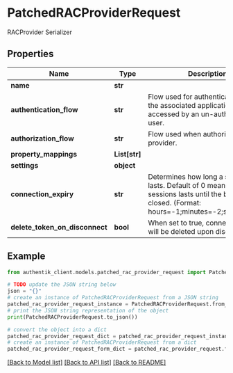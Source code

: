 # PatchedRACProviderRequest

RACProvider Serializer

## Properties

Name | Type | Description | Notes
------------ | ------------- | ------------- | -------------
**name** | **str** |  | [optional] 
**authentication_flow** | **str** | Flow used for authentication when the associated application is accessed by an un-authenticated user. | [optional] 
**authorization_flow** | **str** | Flow used when authorizing this provider. | [optional] 
**property_mappings** | **List[str]** |  | [optional] 
**settings** | **object** |  | [optional] 
**connection_expiry** | **str** | Determines how long a session lasts. Default of 0 means that the sessions lasts until the browser is closed. (Format: hours&#x3D;-1;minutes&#x3D;-2;seconds&#x3D;-3) | [optional] 
**delete_token_on_disconnect** | **bool** | When set to true, connection tokens will be deleted upon disconnect. | [optional] 

## Example

```python
from authentik_client.models.patched_rac_provider_request import PatchedRACProviderRequest

# TODO update the JSON string below
json = "{}"
# create an instance of PatchedRACProviderRequest from a JSON string
patched_rac_provider_request_instance = PatchedRACProviderRequest.from_json(json)
# print the JSON string representation of the object
print(PatchedRACProviderRequest.to_json())

# convert the object into a dict
patched_rac_provider_request_dict = patched_rac_provider_request_instance.to_dict()
# create an instance of PatchedRACProviderRequest from a dict
patched_rac_provider_request_form_dict = patched_rac_provider_request.from_dict(patched_rac_provider_request_dict)
```
[[Back to Model list]](../README.md#documentation-for-models) [[Back to API list]](../README.md#documentation-for-api-endpoints) [[Back to README]](../README.md)



